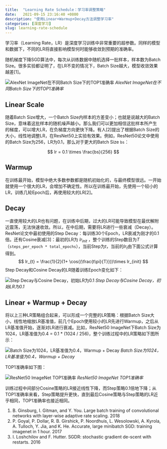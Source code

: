 ```yaml
---
title:  "Learning Rate Schedule：学习率调整策略"
date:   2021-09-15 23:16:40 +0800
description: "使用Linear+Warmup+Decay方法调整学习率"
categories: [深度学习]
slug: learning-rate-schedule
---
```


学习率（Learning Rate，LR）是深度学习训练中非常重要的超参数。同样的模型和数据下，不同的LR将直接影响模型何时能够收敛到预期的准确率。



随机梯度下降SGD算法中，每次从训练数据中随机选择一批样本，样本数为Batch Size。很多实验都证明了，在LR不变的情况下，Batch Size越大，模型收敛效果越差[1]。

![AlexNet ImageNet在不同Batch Size下的TOP1准确率](http://aixingqiu-1258949597.cos.ap-beijing.myqcloud.com/2021-09-15-151328.png)
*AlexNet ImageNet在不同Batch Size下的TOP1准确率*

## Linear Scale

随着Batch Size增大，一个Batch Size内样本的方差变小；也就是说越大的Batch Size，意味着这批样本的随机噪声越小。那么我们可以更加相信这批样本所产生的梯度，可以增大LR，在负梯度方向更快下降。有人[2]提出了根据Batch Size的大小，线性地调整LR，在ResNet50上实验有效果。例如，ResNet50论文中使用的Batch Size为256，LR为0.1，那么对于更大的Batch Size `bs`：

$$
lr = 0.1 \times \frac{bs}{256}
$$

## Warmup

在训练最开始，模型中绝大多数参数都是随机初始化的，与最终模型很远。一开始就使用一个很大的LR，会增加不确定性。所以在训练最开始，先使用一个较小的LR，训练几轮Epoch后，再使用较大的LR[2]。

## Decay

一直使用较大的LR也有问题，在训练中后期，过大的LR可能导致模型在最优解附近震荡，无法快速收敛。所以，在中后期，需要将LR进行一些衰减（Decay）。ResNet论文中最初使用的Step Decay：每训练30个Epoch，LR衰减为刚才的0.1倍。还有Cosine衰减[3]：最初的LR为 $lr_{init}$ ，整个训练的Step数目为$T$（`steps_per_epoch * total_epochs`），当前Step为$t$，当前的$lr_{t}$由下面公式计算得到。
$$
lr_{t} = \frac{1}{2}(1+ \cos{(\frac{t\pi}{T}}))\times lr_{init}
$$
Step Decay和Cosine Decay的LR随着训练Epoch变化如下：

![Step Decay与Cosine Decay，初始LR为0.1](http://aixingqiu-1258949597.cos.ap-beijing.myqcloud.com/2021-09-16-step-cosine.svg)
*Step Decay与Cosine Decay，初始LR为0.1*

## Linear + Warmup + Decay

将以上三种LR策略组合起来，可以形成一个完整的LR策略：根据Batch Size大小，线性地缩放LR基准值，前几个Epoch使用较小的LR先进行Warmup，之后从LR基准值开始，逐渐对LR进行衰减。比如，ResNet50 ImageNet下Batch Size为1024，LR基准值为0.4 = 0.1 * (1024 / 256)，整个训练过程中的LR策略如下图所示：

![Batch Size为1024，LR基准值为0.4，Warmup + Decay](http://aixingqiu-1258949597.cos.ap-beijing.myqcloud.com/2021-09-16-linear-warmup-decay.svg)
*Batch Size为1024，LR基准值为0.4，Warmup + Decay*

TOP1准确率如下图：

![ResNet50 ImageNet TOP1准确率](http://aixingqiu-1258949597.cos.ap-beijing.myqcloud.com/2021-09-16-warmup-decay-acc.svg)
*ResNet50 ImageNet TOP1准确率*

训练过程中间部分Cosine策略的LR接近线性下降，而Step策略0.1倍地下降；从TOP1准确率来看，Step策略提升更快，直到最后Cosine策略与Step策略的LR近乎相同，TOP1准确率也接近相同。



1. B. Ginsburg, I. Gitman, and Y. You. Large batch training of convolutional networks with layer-wise adaptive rate scaling. 2018
2. P. Goyal, P. Dollar, R. B. Girshick, P. Noordhuis, L. Wesolowski, A. Kyrola, A. Tulloch, Y. Jia, and K. He. Accurate, large minibatch SGD: training imagenet in 1 hour. 2017
3. I. Loshchilov and F. Hutter. SGDR: stochastic gradient de-scent with restarts. 2016